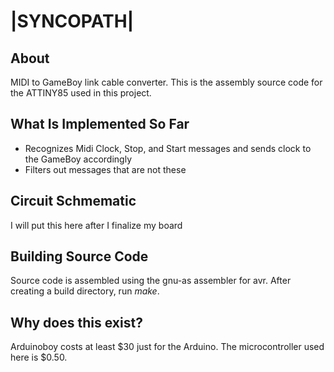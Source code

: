# |SYNCOPATH|

## About
MIDI to GameBoy link cable converter. This is the assembly source code for the ATTINY85 used in this project.

## What Is Implemented So Far
* Recognizes Midi Clock, Stop, and Start messages and sends clock to the GameBoy accordingly
* Filters out messages that are not these

## Circuit Schmematic
I will put this here after I finalize my board


## Building Source Code
Source code is assembled using the gnu-as assembler for avr. After creating a build directory, run _make_.

## Why does this exist?
Arduinoboy costs at least $30 just for the Arduino. The microcontroller used here is $0.50.

